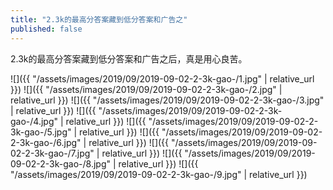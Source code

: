 ```yaml
---
title: "2.3k的最高分答案藏到低分答案和广告之"
published: false
---
```

2.3k的最高分答案藏到低分答案和广告之后，真是用心良苦。



![]({{ "/assets/images/2019/09/2019-09-02-2-3k-gao-/1.jpg" | relative_url }})
![]({{ "/assets/images/2019/09/2019-09-02-2-3k-gao-/2.jpg" | relative_url }})
![]({{ "/assets/images/2019/09/2019-09-02-2-3k-gao-/3.jpg" | relative_url }})
![]({{ "/assets/images/2019/09/2019-09-02-2-3k-gao-/4.jpg" | relative_url }})
![]({{ "/assets/images/2019/09/2019-09-02-2-3k-gao-/5.jpg" | relative_url }})
![]({{ "/assets/images/2019/09/2019-09-02-2-3k-gao-/6.jpg" | relative_url }})
![]({{ "/assets/images/2019/09/2019-09-02-2-3k-gao-/7.jpg" | relative_url }})
![]({{ "/assets/images/2019/09/2019-09-02-2-3k-gao-/8.jpg" | relative_url }})
![]({{ "/assets/images/2019/09/2019-09-02-2-3k-gao-/9.jpg" | relative_url }})
